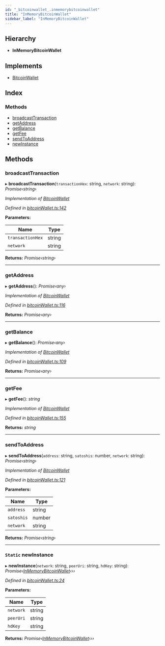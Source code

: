 ```yaml
---
id: "_bitcoinwallet_.inmemorybitcoinwallet"
title: "InMemoryBitcoinWallet"
sidebar_label: "InMemoryBitcoinWallet"
---
```


## Hierarchy

* **InMemoryBitcoinWallet**

## Implements

* [BitcoinWallet](../interfaces/_bitcoinwallet_.bitcoinwallet.md)

## Index

### Methods

* [broadcastTransaction](_bitcoinwallet_.inmemorybitcoinwallet.md#broadcasttransaction)
* [getAddress](_bitcoinwallet_.inmemorybitcoinwallet.md#getaddress)
* [getBalance](_bitcoinwallet_.inmemorybitcoinwallet.md#getbalance)
* [getFee](_bitcoinwallet_.inmemorybitcoinwallet.md#getfee)
* [sendToAddress](_bitcoinwallet_.inmemorybitcoinwallet.md#sendtoaddress)
* [newInstance](_bitcoinwallet_.inmemorybitcoinwallet.md#static-newinstance)

## Methods

###  broadcastTransaction

▸ **broadcastTransaction**(`transactionHex`: string, `network`: string): *Promise‹string›*

*Implementation of [BitcoinWallet](../interfaces/_bitcoinwallet_.bitcoinwallet.md)*

*Defined in [bitcoinWallet.ts:142](https://github.com/comit-network/comit-js-sdk/blob/68ef370/src/bitcoinWallet.ts#L142)*

**Parameters:**

Name | Type |
------ | ------ |
`transactionHex` | string |
`network` | string |

**Returns:** *Promise‹string›*

___

###  getAddress

▸ **getAddress**(): *Promise‹any›*

*Implementation of [BitcoinWallet](../interfaces/_bitcoinwallet_.bitcoinwallet.md)*

*Defined in [bitcoinWallet.ts:116](https://github.com/comit-network/comit-js-sdk/blob/68ef370/src/bitcoinWallet.ts#L116)*

**Returns:** *Promise‹any›*

___

###  getBalance

▸ **getBalance**(): *Promise‹any›*

*Implementation of [BitcoinWallet](../interfaces/_bitcoinwallet_.bitcoinwallet.md)*

*Defined in [bitcoinWallet.ts:109](https://github.com/comit-network/comit-js-sdk/blob/68ef370/src/bitcoinWallet.ts#L109)*

**Returns:** *Promise‹any›*

___

###  getFee

▸ **getFee**(): *string*

*Implementation of [BitcoinWallet](../interfaces/_bitcoinwallet_.bitcoinwallet.md)*

*Defined in [bitcoinWallet.ts:155](https://github.com/comit-network/comit-js-sdk/blob/68ef370/src/bitcoinWallet.ts#L155)*

**Returns:** *string*

___

###  sendToAddress

▸ **sendToAddress**(`address`: string, `satoshis`: number, `network`: string): *Promise‹string›*

*Implementation of [BitcoinWallet](../interfaces/_bitcoinwallet_.bitcoinwallet.md)*

*Defined in [bitcoinWallet.ts:121](https://github.com/comit-network/comit-js-sdk/blob/68ef370/src/bitcoinWallet.ts#L121)*

**Parameters:**

Name | Type |
------ | ------ |
`address` | string |
`satoshis` | number |
`network` | string |

**Returns:** *Promise‹string›*

___

### `Static` newInstance

▸ **newInstance**(`network`: string, `peerUri`: string, `hdKey`: string): *Promise‹[InMemoryBitcoinWallet](_bitcoinwallet_.inmemorybitcoinwallet.md)‹››*

*Defined in [bitcoinWallet.ts:24](https://github.com/comit-network/comit-js-sdk/blob/68ef370/src/bitcoinWallet.ts#L24)*

**Parameters:**

Name | Type |
------ | ------ |
`network` | string |
`peerUri` | string |
`hdKey` | string |

**Returns:** *Promise‹[InMemoryBitcoinWallet](_bitcoinwallet_.inmemorybitcoinwallet.md)‹››*
